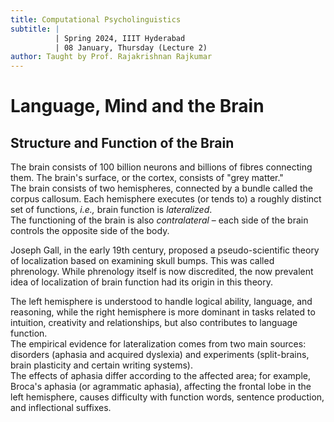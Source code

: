 ```yaml
---
title: Computational Psycholinguistics
subtitle: |
          | Spring 2024, IIIT Hyderabad
          | 08 January, Thursday (Lecture 2)
author: Taught by Prof. Rajakrishnan Rajkumar
---
```


# Language, Mind and the Brain
## Structure and Function of the Brain
The brain consists of 100 billion neurons and billions of fibres connecting them. The brain's surface, or the cortex, consists of "grey matter."  
The brain consists of two hemispheres, connected by a bundle called the corpus callosum. Each hemisphere executes (or tends to) a roughly distinct set of functions, *i.e.,* brain function is *lateralized*.  
The functioning of the brain is also *contralateral* – each side of the brain controls the opposite side of the body.

Joseph Gall, in the early 19th century, proposed a pseudo-scientific theory of localization based on examining skull bumps. This was called phrenology. While phrenology itself is now discredited, the now prevalent idea of localization of brain function had its origin in this theory.

The left hemisphere is understood to handle logical ability, language, and reasoning, while the right hemisphere is more dominant in tasks related to intuition, creativity and relationships, but also contributes to language function.  
The empirical evidence for lateralization comes from two main sources: disorders (aphasia and acquired dyslexia) and experiments (split-brains, brain plasticity and certain writing systems).  
The effects of aphasia differ according to the affected area; for example, Broca's aphasia (or agrammatic aphasia), affecting the frontal lobe in the left hemisphere, causes difficulty with function words, sentence production, and inflectional suffixes.